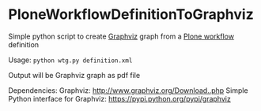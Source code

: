 # PloneWorkflowDefinitionToGraphviz
Simple python script to create [Graphviz](http://www.graphviz.org/) graph from a [Plone workflow](https://docs.plone.org/4/en/old-reference-manuals/archgenxml/basic-features/workflows.html) definition

Usage: `python wtg.py definition.xml`

Output will be Graphviz graph as pdf file

Dependencies:
Graphviz: http://www.graphviz.org/Download..php
Simple Python interface for Graphviz: https://pypi.python.org/pypi/graphviz
